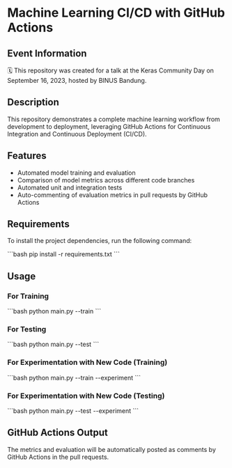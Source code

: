 # Machine Learning CI/CD with GitHub Actions

## Event Information

🗓️ This repository was created for a talk at the Keras Community Day on September 16, 2023, hosted by BINUS Bandung.

## Description

This repository demonstrates a complete machine learning workflow from development to deployment, leveraging GitHub Actions for Continuous Integration and Continuous Deployment (CI/CD).

## Features

- Automated model training and evaluation
- Comparison of model metrics across different code branches
- Automated unit and integration tests
- Auto-commenting of evaluation metrics in pull requests by GitHub Actions

## Requirements

To install the project dependencies, run the following command:

\`\`\`bash
pip install -r requirements.txt
\`\`\`

## Usage

### For Training

\`\`\`bash
python main.py --train
\`\`\`

### For Testing

\`\`\`bash
python main.py --test
\`\`\`

### For Experimentation with New Code (Training)

\`\`\`bash
python main.py --train --experiment
\`\`\`

### For Experimentation with New Code (Testing)

\`\`\`bash
python main.py --test --experiment
\`\`\`

## GitHub Actions Output

The metrics and evaluation will be automatically posted as comments by GitHub Actions in the pull requests.
